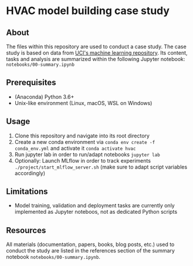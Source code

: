 # HVAC model building case study

## About
The files within this repository are used to conduct a case study.
The case study is based on data from [UCI's machine learning repository](https://archive.ics.uci.edu/ml/datasets/Occupancy+Detection+). 
Its content, tasks and analysis are summarized within the following Jupyter notebook: `notebooks/00-summary.ipynb`

## Prerequisites
* (Anaconda) Python 3.6+
* Unix-like environment (Linux, macOS, WSL on Windows)

## Usage
1. Clone this repository and navigate into its root directory
1. Create a new conda environment via `conda env create -f conda_env.yml` and activate it `conda activate hvac`
1. Run jupyter lab in order to run/adapt notebooks `jupyter lab`
1. Optionally: Launch MLflow in order to track experiments `./project/start_mlflow_server.sh` (make sure to adapt script variables accordingly)

## Limitations
* Model training, validation and deployment tasks are currently only implemented as Jupyter noteboos, not as dedicated Python scripts
 
## Resources
All materials (documentation, papers, books, blog posts, etc.) used to conduct the study are listed in
the references section of the summary notebook `notebooks/00-summary.ipynb`.
